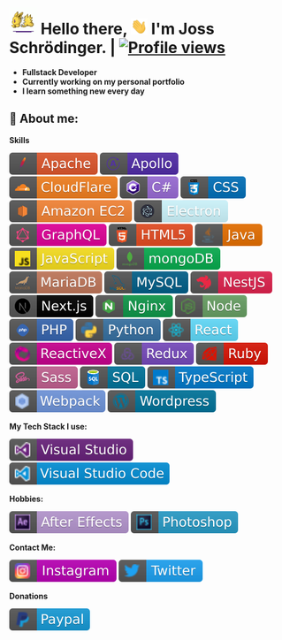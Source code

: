 # <img src="https://raw.githubusercontent.com/JossDev/JossDev/main/sprites/jolteon.gif" width="50px"> **Hello there, <img src="https://raw.githubusercontent.com/JossDev/JossDev/main/sprites/wave.gif" width="30px">** I'm Joss Schrödinger. | [![Profile views](https://gpvc.arturio.dev/JossDev)](https://github.com/JossDev)

- **Fullstack Developer**
- **Currently working on my personal portfolio**
- **I learn something new every day**

## 🦊 **About me**:

**Skills**

![](https://raw.githubusercontent.com/JossDev/JossDev/main/skills/apache.svg)
![](https://raw.githubusercontent.com/JossDev/JossDev/main/skills/apollo.svg)
![](https://raw.githubusercontent.com/JossDev/JossDev/main/skills/cloudflare.svg)
![](https://raw.githubusercontent.com/JossDev/JossDev/main/skills/csharp.svg)
![](https://raw.githubusercontent.com/JossDev/JossDev/main/skills/css.svg)
![](https://raw.githubusercontent.com/JossDev/JossDev/main/skills/ec2.svg)
![](https://raw.githubusercontent.com/JossDev/JossDev/main/skills/electron.svg)
![](https://raw.githubusercontent.com/JossDev/JossDev/main/skills/graphql.svg)
![](https://raw.githubusercontent.com/JossDev/JossDev/main/skills/html.svg)
![](https://raw.githubusercontent.com/JossDev/JossDev/main/skills/java.svg)
![](https://raw.githubusercontent.com/JossDev/JossDev/main/skills/javascript.svg)
![](https://raw.githubusercontent.com/JossDev/JossDev/main/skills/mongo.svg)
![](https://raw.githubusercontent.com/JossDev/JossDev/main/skills/mariadb.svg)
![](https://raw.githubusercontent.com/JossDev/JossDev/main/skills/mysql.svg)
![](https://raw.githubusercontent.com/JossDev/JossDev/main/skills/nestjs.svg)
![](https://raw.githubusercontent.com/JossDev/JossDev/main/skills/nextjs.svg)
![](https://raw.githubusercontent.com/JossDev/JossDev/main/skills/nginx.svg)
![](https://raw.githubusercontent.com/JossDev/JossDev/main/skills/node.svg)
![](https://raw.githubusercontent.com/JossDev/JossDev/main/skills/php.svg)
![](https://raw.githubusercontent.com/JossDev/JossDev/main/skills/python.svg)
![](https://raw.githubusercontent.com/JossDev/JossDev/main/skills/react.svg)
![](https://raw.githubusercontent.com/JossDev/JossDev/main/skills/reactivex.svg)
![](https://raw.githubusercontent.com/JossDev/JossDev/main/skills/redux.svg)
![](https://raw.githubusercontent.com/JossDev/JossDev/main/skills/ruby.svg)
![](https://raw.githubusercontent.com/JossDev/JossDev/main/skills/sass.svg)
![](https://raw.githubusercontent.com/JossDev/JossDev/main/skills/sql.svg)
![](https://raw.githubusercontent.com/JossDev/JossDev/main/skills/typescript.svg)
![](https://raw.githubusercontent.com/JossDev/JossDev/main/skills/webpack.svg)
![](https://raw.githubusercontent.com/JossDev/JossDev/main/skills/wp.svg)

**My Tech Stack I use:**

![](https://raw.githubusercontent.com/JossDev/JossDev/main/skills/visual_studio.svg)
![](https://raw.githubusercontent.com/JossDev/JossDev/main/skills/visual_studio_code.svg)

**Hobbies:**

![](https://raw.githubusercontent.com/JossDev/JossDev/main/skills/after_effects.svg)
![](https://raw.githubusercontent.com/JossDev/JossDev/main/skills/photoshop.svg)

**Contact Me:**

[![Instagram](https://raw.githubusercontent.com/JossDev/JossDev/main/skills/instagram.svg)](https://www.instagram.com/joss.dev/)
[![Twitter](https://raw.githubusercontent.com/JossDev/JossDev/main/skills/twitter.svg)](https://twitter.com/JossDevs)


**Donations**

![](https://raw.githubusercontent.com/JossDev/JossDev/main/skills/paypal.svg)
